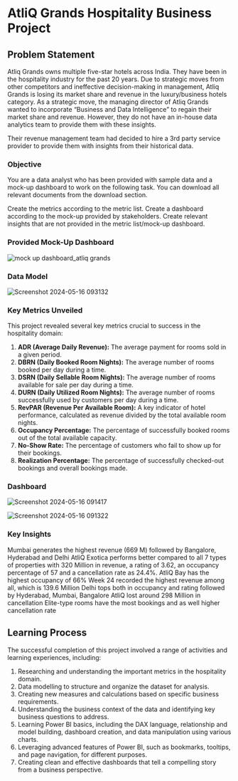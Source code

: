 # AtliQ Grands Hospitality Business Project

## Problem Statement

Atliq Grands owns multiple five-star hotels across India. They have been in the hospitality industry for the past 20 years. Due to strategic moves from other competitors and ineffective decision-making in management, Atliq Grands is losing its market share and revenue in the luxury/business hotels category. As a strategic move, the managing director of Atliq Grands wanted to incorporate “Business and Data Intelligence” to regain their market share and revenue. However, they do not have an in-house data analytics team to provide them with these insights.

Their revenue management team had decided to hire a 3rd party service provider to provide them with insights from their historical data.

### Objective

You are a data analyst who has been provided with sample data and a mock-up dashboard to work on the following task. You can download all relevant documents from the download section.

Create the metrics according to the metric list.
Create a dashboard according to the mock-up provided by stakeholders.
Create relevant insights that are not provided in the metric list/mock-up dashboard.

### Provided Mock-Up Dashboard

![mock up dashboard_atliq grands](https://github.com/Jayant-Projects/Atliq_Grand_Hospitality_Analysis/assets/142287323/16aba1c9-3548-45d0-b84b-95202e1f826e)


### Data Model

![Screenshot 2024-05-16 093132](https://github.com/Jayant-Projects/Atliq_Grand_Hospitality_Analysis/assets/142287323/521ca642-b56e-4828-824c-c960e6fa1162)

### Key Metrics Unveiled

This project revealed several key metrics crucial to success in the hospitality domain:

1. **ADR (Average Daily Revenue):** The average payment for rooms sold in a given period.
2. **DBRN (Daily Booked Room Nights):** The average number of rooms booked per day during a time.
3. **DSRN (Daily Sellable Room Nights):** The average number of rooms available for sale per day during a time.
4. **DURN (Daily Utilized Room Nights):** The average number of rooms successfully used by customers per day during a time.
5. **RevPAR (Revenue Per Available Room):** A key indicator of hotel performance, calculated as revenue divided by the total available room nights.
6. **Occupancy Percentage:** The percentage of successfully booked rooms out of the total available capacity.
7. **No-Show Rate:** The percentage of customers who fail to show up for their bookings.
8. **Realization Percentage:** The percentage of successfully checked-out bookings and overall bookings made.

### Dashboard

![Screenshot 2024-05-16 091417](https://github.com/Jayant-Projects/Atliq_Grand_Hospitality_Analysis/assets/142287323/fcaf4adb-975d-4426-a0d9-89127a06087e)

![Screenshot 2024-05-16 091322](https://github.com/Jayant-Projects/Atliq_Grand_Hospitality_Analysis/assets/142287323/5565db83-f5ac-4552-8a05-868a213a7fd1)

### Key Insights

Mumbai generates the highest revenue (669 M) followed by Bangalore, Hyderabad and Delhi
AtliQ Exotica performs better compared to all 7 types of properties with 320 Million in revenue, a rating of 3.62, an occupancy percentage of 57 and a cancellation rate as 24.4%.
AtliQ Bay has the highest occupancy of 66%
Week 24 recorded the highest revenue among all, which is 139.6 Million
Delhi tops both in occupancy and rating followed by Hyderabad, Mumbai, Bangalore
AtliQ lost around 298 Million in cancellation
Elite-type rooms have the most bookings and as well higher cancellation rate

## Learning Process

The successful completion of this project involved a range of activities and learning experiences, including:

1. Researching and understanding the important metrics in the hospitality domain.
2. Data modelling to structure and organize the dataset for analysis.
3. Creating new measures and calculations based on specific business requirements.
4. Understanding the business context of the data and identifying key business questions to address.
5. Learning Power BI basics, including the DAX language, relationship and model building, dashboard creation, and data manipulation using various charts.
6. Leveraging advanced features of Power BI, such as bookmarks, tooltips, and page navigation, for different purposes.
7. Creating clean and effective dashboards that tell a compelling story from a business perspective.

